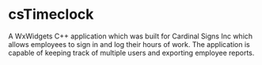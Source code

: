 # csTimeclock
A WxWidgets C++ application which was built for Cardinal Signs Inc which allows employees to sign in and log their hours of work. The application is capable of keeping track of multiple users and exporting employee reports. 
